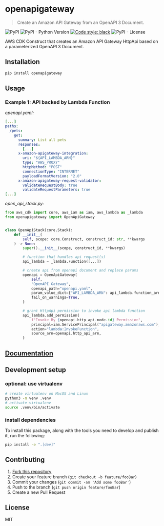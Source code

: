 # openapigateway
> Create an Amazon API Gateway from an OpenAPI 3 Document.

![PyPI](https://img.shields.io/pypi/v/openapigateway)
![PyPI - Python Version](https://img.shields.io/pypi/pyversions/openapigateway)
[![Code style: black](https://img.shields.io/badge/code%20style-black-000000.svg)](https://github.com/psf/black)
![PyPI - License](https://img.shields.io/pypi/l/openapigateway)

AWS CDK Construct that creates an Amazon API Gateway HttpApi based on a
parameterized OpenAPI 3 Document.

## Installation

```sh
pip install openapigateway
```

## Usage

### Example 1: API backed by Lambda Function

*openapi.yaml:*
```yaml
[...]
paths:
  /pets:
    get:
      summary: List all pets
      responses:
        [...]
      x-amazon-apigateway-integration:
        uri: "${API_LAMBDA_ARN}"
        type: "AWS_PROXY"
        httpMethod: "POST"
        connectionType: "INTERNET"
        payloadFormatVersion: "2.0"
      x-amazon-apigateway-request-validator:
        validateRequestBody: true
        validateRequestParameters: true
[...]
```

*open_api_stack.py:*
```python
from aws_cdk import core, aws_iam as iam, aws_lambda as _lambda
from openapigateway import OpenApiGateway


class OpenApiStack(core.Stack):
    def __init__(
        self, scope: core.Construct, construct_id: str, **kwargs
    ) -> None:
        super().__init__(scope, construct_id, **kwargs)

        # function that handles api request(s)
        api_lambda = _lambda.Function([...])

        # create api from openapi document and replace params
        openapi = OpenApiGateway(
            self,
            "OpenAPI Gateway",
            openapi_path="openapi.yaml",
            param_value_dict={"API_LAMBDA_ARN": api_lambda.function_arn},
            fail_on_warnings=True,
        )

        # grant HttpApi permission to invoke api lambda function
        api_lambda.add_permission(
            f"Invoke By {openapi.http_api.node.id} Permission",
            principal=iam.ServicePrincipal("apigateway.amazonaws.com"),
            action="lambda:InvokeFunction",
            source_arn=openapi.http_api_arn,
        )
```

## [Documentation](https://suud.github.io/cdk-openapigateway)

## Development setup

### optional: use virtualenv

```sh
# create virtualenv on MacOS and Linux
python3 -m venv .venv
# activate virtualenv
source .venv/bin/activate
```

### install dependencies

To install this package, along with the tools you need to develop and publish
it, run the following:

```sh
pip install -e ".[dev]"
```

## Contributing

1. [Fork this repository](https://github.com/suud/cdk-openapigateway/fork)
2. Create your feature branch (`git checkout -b feature/fooBar`)
3. Commit your changes (`git commit -am 'Add some fooBar'`)
4. Push to the branch (`git push origin feature/fooBar`)
5. Create a new Pull Request

## License

MIT
